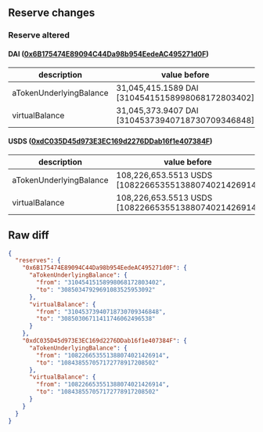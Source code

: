 ## Reserve changes

### Reserve altered

#### DAI ([0x6B175474E89094C44Da98b954EedeAC495271d0F](https://etherscan.io/address/0x6B175474E89094C44Da98b954EedeAC495271d0F))

| description | value before | value after |
| --- | --- | --- |
| aTokenUnderlyingBalance | 31,045,415.1589 DAI [31045415158998068172803402] | 30,850,347.9296 DAI [30850347929691083525953092] |
| virtualBalance | 31,045,373.9407 DAI [31045373940718730709346848] | 30,850,306.7114 DAI [30850306711411746062496538] |


#### USDS ([0xdC035D45d973E3EC169d2276DDab16f1e407384F](https://etherscan.io/address/0xdC035D45d973E3EC169d2276DDab16f1e407384F))

| description | value before | value after |
| --- | --- | --- |
| aTokenUnderlyingBalance | 108,226,653.5513 USDS [108226653551388074021426914] | 108,438,557.0571 USDS [108438557057172778917208502] |
| virtualBalance | 108,226,653.5513 USDS [108226653551388074021426914] | 108,438,557.0571 USDS [108438557057172778917208502] |


## Raw diff

```json
{
  "reserves": {
    "0x6B175474E89094C44Da98b954EedeAC495271d0F": {
      "aTokenUnderlyingBalance": {
        "from": "31045415158998068172803402",
        "to": "30850347929691083525953092"
      },
      "virtualBalance": {
        "from": "31045373940718730709346848",
        "to": "30850306711411746062496538"
      }
    },
    "0xdC035D45d973E3EC169d2276DDab16f1e407384F": {
      "aTokenUnderlyingBalance": {
        "from": "108226653551388074021426914",
        "to": "108438557057172778917208502"
      },
      "virtualBalance": {
        "from": "108226653551388074021426914",
        "to": "108438557057172778917208502"
      }
    }
  }
}
```
